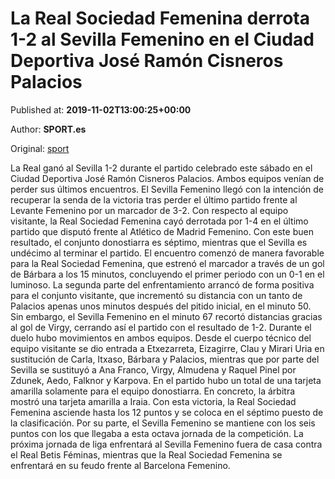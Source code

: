 
# La Real Sociedad Femenina derrota 1-2 al Sevilla Femenino en el Ciudad Deportiva José Ramón Cisneros Palacios

Published at: **2019-11-02T13:00:25+00:00**

Author: **SPORT.es**

Original: [sport](https://www.sport.es/es/noticias/futbol-femenino/la-real-sociedad-femenina-derrota-1-2-al-sevilla-femenino-en-el-ciudad-deportiva-jose-ramon-cisneros-palacios-7711452)

La Real ganó al Sevilla 1-2 durante el partido celebrado este sábado en el Ciudad Deportiva José Ramón Cisneros Palacios. Ambos equipos venían de perder sus últimos encuentros. El Sevilla Femenino llegó con la intención de recuperar la senda de la victoria tras perder el último partido frente al Levante Femenino por un marcador de 3-2. Con respecto al equipo visitante, la Real Sociedad Femenina cayó derrotada por 1-4 en el último partido que disputó frente al Atlético de Madrid Femenino. Con este buen resultado, el conjunto donostiarra es séptimo, mientras que el Sevilla es undécimo al terminar el partido.
El encuentro comenzó de manera favorable para la Real Sociedad Femenina, que estrenó el marcador a través de un gol de Bárbara a los 15 minutos, concluyendo el primer periodo con un 0-1 en el luminoso.
La segunda parte del enfrentamiento arrancó de forma positiva para el conjunto visitante, que incrementó su distancia con un tanto de Palacios apenas unos minutos después del pitido inicial, en el minuto 50. Sin embargo, el Sevilla Femenino en el minuto 67 recortó distancias gracias al gol de Virgy, cerrando así el partido con el resultado de 1-2.
Durante el duelo hubo movimientos en ambos equipos. Desde el cuerpo técnico del equipo visitante se dio entrada a Etxezarreta, Eizagirre, Clau y Mirari Uria en sustitución de Carla, Itxaso, Bárbara y Palacios, mientras que por parte del Sevilla se sustituyó a Ana Franco, Virgy, Almudena y Raquel Pinel por Zdunek, Aedo, Falknor y Karpova.
En el partido hubo un total de una tarjeta amarilla solamente para el equipo donostiarra. En concreto, la árbitra mostró una tarjeta amarilla a Iraia.
Con esta victoria, la Real Sociedad Femenina asciende hasta los 12 puntos y se coloca en el séptimo puesto de la clasificación. Por su parte, el Sevilla Femenino se mantiene con los seis puntos con los que llegaba a esta octava jornada de la competición.
La próxima jornada de liga enfrentará al Sevilla Femenino fuera de casa contra el Real Betis Féminas, mientras que la Real Sociedad Femenina se enfrentará en su feudo frente al Barcelona Femenino.
